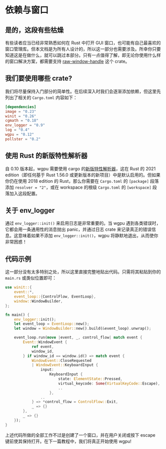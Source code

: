 # 依赖与窗口

## 是的，这段有些枯燥
有些读者应当已经非常熟悉如何在 Rust 中打开 GUI 窗口，也可能有自己最喜欢的窗口管理库。但本文档是为所有人设计的，所以这一部分也需要涉及。所幸你只要知道这是在做什么，就可以跳过本部分。只有一点值得了解，即无论你使用什么样的窗口解决方案，都需要支持 [raw-window-handle](https://github.com/rust-windowing/raw-window-handle) 这个 crate。

## 我们要使用哪些 crate?
我们将尽量保持入门部分的简单性。在后续深入时我们会逐渐添加依赖，但这里先列出了相关的 `Cargo.toml` 内容如下：

```toml
[dependencies]
image = "0.23"
winit = "0.26"
cgmath = "0.18"
env_logger = "0.9"
log = "0.4"
wgpu = "0.12"
pollster = "0.2"
```

## 使用 Rust 的新版特性解析器
自 0.10 版本起，wgpu 需要使用 cargo 的[新版特性解析器](https://doc.rust-lang.org/cargo/reference/resolver.html#feature-resolver-version-2)，这在 Rust 的 2021 edition（即任何基于 Rust 1.56.0 或更新版本的新项目）中是默认启用的。但如果你仍在使用 2018 edition 的 Rust，那么你需要在 `Cargo.toml` 的 `[package]` 段落添加 `resolver = "2"`，或在 workspace 的根级 `Cargo.toml` 的 `[workspace]` 段落加入这段配置。

## 关于 env_logger
通过 `env_logger::init()` 来启用日志是非常重要的。当 wgpu 遇到各类错误时，它都会用一条通用性的消息抛出 panic，并通过日志 crate 来记录真正的错误信息。这意味着如果不添加 `env_logger::init()`，wgpu 将静默地退出，从而使你非常困惑！

## 代码示例
这一部分没有太多特别之处，所以这里直接完整地贴出代码。只需将其粘贴到你的 `main.rs` 或类似位置即可：

```rust
use winit::{
    event::*,
    event_loop::{ControlFlow, EventLoop},
    window::WindowBuilder,
};

fn main() {
    env_logger::init();
    let event_loop = EventLoop::new();
    let window = WindowBuilder::new().build(&event_loop).unwrap();

    event_loop.run(move |event, _, control_flow| match event {
        Event::WindowEvent {
            ref event,
            window_id,
        } if window_id == window.id() => match event {
            WindowEvent::CloseRequested
            | WindowEvent::KeyboardInput {
                input:
                    KeyboardInput {
                        state: ElementState::Pressed,
                        virtual_keycode: Some(VirtualKeyCode::Escape),
                        ..
                    },
                ..
            } => *control_flow = ControlFlow::Exit,
            _ => {}
        },
        _ => {}
    });
}

```

上述代码所做的全部工作不过是创建了一个窗口，并在用户关闭或按下 escape 键前使其保持打开。在下一篇教程中，我们将真正开始使用 wgpu!

<AutoGithubLink/>

